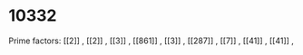 # 10332

Prime factors: [[2]] , [[2]] , [[3]] , [[861]] , [[3]] , [[287]] , [[7]] , [[41]] , [[41]] , 
